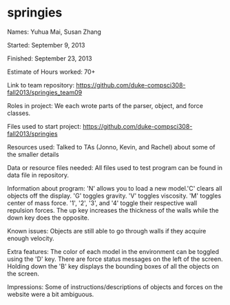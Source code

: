 springies
=========

Names: Yuhua Mai, Susan Zhang

Started: September 9, 2013

Finished: September 23, 2013

Estimate of Hours worked: 70+

Link to team repository: https://github.com/duke-compsci308-fall2013/springies_team09

Roles in project: We each wrote parts of the parser, object, and force classes.

Files used to start project: https://github.com/duke-compsci308-fall2013/springies

Resources used: Talked to TAs (Jonno, Kevin, and Rachel) about some of the smaller details

Data or resource files needed: All files used to test program can be found in data file in repository.

Information about program: 'N' allows you to load a new model.'C' clears all objects off the display. 'G' toggles gravity. 'V' toggles viscosity. 'M' toggles center of mass force. '1', '2', '3', and '4' toggle their respective wall repulsion forces. The up key increases the thickness of the walls while the down key does the opposite.

Known issues: Objects are still able to go through walls if they acquire enough velocity.

Extra features: The color of each model in the environment can be toggled using the 'D' key. There are force status messages on the left of the screen. Holding down the 'B' key displays the bounding boxes of all the objects on the screen.

Impressions: Some of instructions/descriptions of objects and forces on the website were a bit ambiguous.
